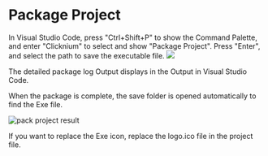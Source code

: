 # Package Project

In Visual Studio Code, press "Ctrl+Shift+P" to show the Command Palette, and enter "Clicknium" to select and show "Package Project". Press "Enter", and select the path to save the executable file.
![](D:\Repos\ClickCorp\clicknium-docs\doc\img\pack_project.gif)

The detailed package log Output displays in the Output in Visual Studio Code.

When the package is complete, the save folder is opened automatically to find the Exe file. 

![pack project result](D:\Repos\ClickCorp\clicknium-docs\doc\img\pack_project_result.png)

If you want to replace the Exe icon, replace the logo.ico file in the project file. 